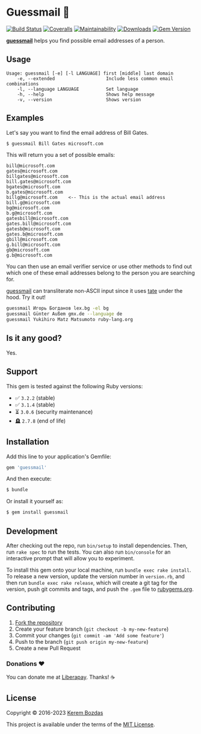 # Guessmail 💌

[![Build Status](https://img.shields.io/github/actions/workflow/status/krmbzds/guessmail/test.yml?branch=master)](https://github.com/krmbzds/guessmail/actions/workflows/test.yml)
[![Coveralls](https://img.shields.io/coveralls/github/krmbzds/guessmail)](https://coveralls.io/github/krmbzds/guessmail) 
[![Maintainability](https://img.shields.io/codeclimate/maintainability/krmbzds/guessmail.svg)](https://codeclimate.com/github/krmbzds/guessmail/maintainability)
[![Downloads](https://img.shields.io/gem/dt/guessmail.svg)](https://rubygems.org/gems/guessmail)
[![Gem Version](https://img.shields.io/gem/v/guessmail.svg)](https://rubygems.org/gems/guessmail)


[**guessmail**][Guessmail] helps you find possible email addresses of a person.

## Usage

```
Usage: guessmail [-e] [-l LANGUAGE] first [middle] last domain
    -e, --extended                   Include less common email combinations
    -l, --language LANGUAGE          Set language
    -h, --help                       Shows help message
    -v, --version                    Shows version
```

## Examples

Let's say you want to find the email address of Bill Gates.

```sh
$ guessmail Bill Gates microsoft.com  
```

This will return you a set of possible emails:

```
bill@microsoft.com
gates@microsoft.com
billgates@microsoft.com
bill.gates@microsoft.com
bgates@microsoft.com
b.gates@microsoft.com
billg@microsoft.com    <-- This is the actual email address
bill.g@microsoft.com
bg@microsoft.com
b.g@microsoft.com
gatesbill@microsoft.com
gates.bill@microsoft.com
gatesb@microsoft.com
gates.b@microsoft.com
gbill@microsoft.com
g.bill@microsoft.com
gb@microsoft.com
g.b@microsoft.com
```

You can then use an email verifier service or use other methods to find out which one of these email addresses belong to the person you are searching for.

[guessmail][Guessmail] can transliterate non-ASCII input since it uses [tate][tate] under the hood. Try it out!

```sh
guessmail Игорь Богданов lex.bg -el bg
guessmail Günter Außem gmx.de --language de
guessmail Yukihiro Matz Matsumoto ruby-lang.org
```

## Is it any good?

Yes.

## Support

This gem is tested against the following Ruby versions:

- ✅ `3.2.2` (stable)
- ✅ `3.1.4` (stable)
- ⏳ `3.0.6` (security maintenance)
- 🪦 `2.7.8` (end of life)

## Installation

Add this line to your application's Gemfile:

```ruby
gem 'guessmail'
```

And then execute:

```sh
$ bundle
```

Or install it yourself as:

```sh
$ gem install guessmail
```

## Development

After checking out the repo, run `bin/setup` to install dependencies. Then, run `rake spec` to run the tests. You can also run `bin/console` for an interactive prompt that will allow you to experiment.

To install this gem onto your local machine, run `bundle exec rake install`. To release a new version, update the version number in `version.rb`, and then run `bundle exec rake release`, which will create a git tag for the version, push git commits and tags, and push the `.gem` file to [rubygems.org][RubyGems].

## Contributing

1. [Fork the repository][Fork]
2. Create your feature branch (`git checkout -b my-new-feature`)
3. Commit your changes (`git commit -am 'Add some feature'`)
4. Push to the branch (`git push origin my-new-feature`)
5. Create a new Pull Request

### Donations ❤️

You can donate me at [Liberapay][Donation]. Thanks! ☕️

## License

Copyright © 2016-2023 [Kerem Bozdas][Personal Webpage]

This project is available under the terms of the [MIT License][License].

[Donation]: https://liberapay.com/krmbzds/donate
[Fork]: https://github.com/krmbzds/guessmail/fork
[Guessmail]: https://github.com/krmbzds/guessmail
[License]: http://kerem.mit-license.org
[Personal Webpage]: http://kerembozdas.com
[RubyGems]: https://rubygems.org
[Tate]: https://github.com/krmbzds/tate
